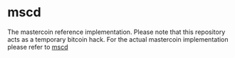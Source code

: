 mscd
====

The mastercoin reference implementation. Please note that this
repository acts as a temporary bitcoin hack. For the actual mastercoin
implementation please refer to
[mscd](https://github.com/mastercoin-MSC/mscd)


